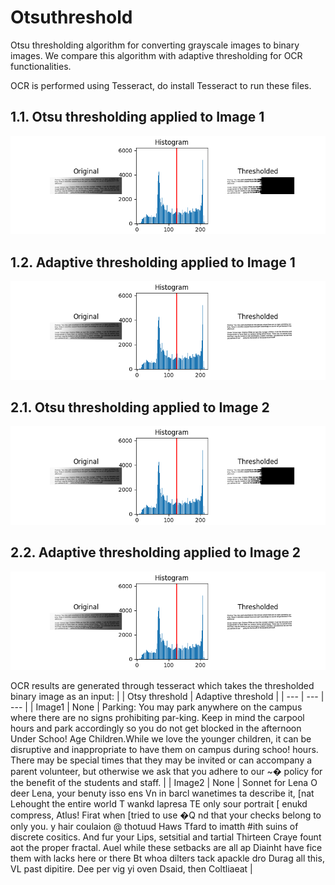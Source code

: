 # Otsuthreshold
Otsu thresholding algorithm for converting grayscale images to binary images. We compare this algorithm with adaptive thresholding for OCR functionalities.

OCR is performed using Tesseract, do install Tesseract to run these files. 

## 1.1. Otsu thresholding applied to Image 1
![](images/results/otsu1.png)

## 1.2. Adaptive thresholding applied to Image 1
![](images/results/adaptive1.png)

## 2.1. Otsu thresholding applied to Image 2
![](images/results/otsu1.png)

## 2.2. Adaptive thresholding applied to Image 2
![](images/results/adaptive1.png)


OCR results are generated through tesseract which takes the thresholded binary image as an input:
|  | Otsy threshold | Adaptive threshold |
| --- | --- | --- |
| Image1 | None  | Parking: You may park anywhere on the campus where there are no signs prohibiting par-king. Keep in mind the carpool hours and park accordingly so you do not get blocked in the afternoon Under Schoo! Age Children.While we love the younger children, it can be disruptive and inappropriate to have them on campus during schoo! hours. There may be special times that they may be invited or can accompany a parent volunteer, but otherwise we ask that you adhere to our ~� policy for the benefit of the students and staff. |
| Image2 | None | Sonnet for Lena O deer Lena, your benuty isso ens Vn in barcl wanetimes ta describe it, [nat Lehought the entire world T wankd lapresa TE only sour portrait [ enukd compress, Atlus! Firat when [tried to use �Q nd that your checks belong to only you. y hair coulaion @ thotuud Haws Tfard to imatth #ith suins of discrete cositics. And fur your Lips, setsitial and tartial Thirteen Craye fount aot the proper fractal. Auel while these setbacks are all ap Diainht have fice them with lacks here or there Bt whoa dilters tack apackle dro Durag all this, VL past dipitire. Dee per vig yi oven Dsaid, then Coltliaeat |
